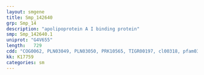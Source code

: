 ```yaml
---
layout: smgene
title: Smp_142640
grp: Smp_14
description: "apolipoprotein A I binding protein"
smp: Smp_142640.1
uniprot: "G4V655"
length:   729
cdd: "COG0062, PLN03049, PLN03050, PRK10565, TIGR00197, cl00318, pfam03853"
kk: K17759
categories: sm
---
```


